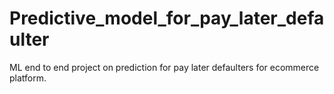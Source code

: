 # Predictive_model_for_pay_later_defaulter
ML end to end project on prediction for pay later defaulters for ecommerce platform.
